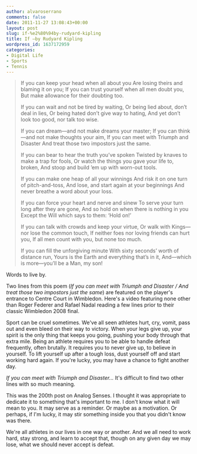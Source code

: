 ```yaml
---
author: alvaroserrano
comments: false
date: 2011-11-27 13:08:43+00:00
layout: post
slug: if-%e2%80%94by-rudyard-kipling
title: If —by Rudyard Kipling
wordpress_id: 1637172959
categories:
- Digital Life
- Sports
- Tennis
---
```


<blockquote>If you can keep your head when all about you
Are losing theirs and blaming it on you;
If you can trust yourself when all men doubt you,
But make allowance for their doubting too.

If you can wait and not be tired by waiting,
Or being lied about, don’t deal in lies,
Or being hated don’t give way to hating,
And yet don’t look too good, nor talk too wise.

If you can dream—and not make dreams your master;
If you can think—and not make thoughts your aim,
If you can meet with Triumph and Disaster
And treat those two impostors just the same.

If you can bear to hear the truth you’ve spoken
Twisted by knaves to make a trap for fools,
Or watch the things you gave your life to, broken,
And stoop and build ’em up with worn-out tools.

If you can make one heap of all your winnings
And risk it on one turn of pitch-and-toss,
And lose, and start again at your beginnings
And never breathe a word about your loss.

If you can force your heart and nerve and sinew
To serve your turn long after they are gone,
And so hold on when there is nothing in you
Except the Will which says to them: ‘Hold on!’

If you can talk with crowds and keep your virtue,
Or walk with Kings—nor lose the common touch,
If neither foes nor loving friends can hurt you,
If all men count with you, but none too much.

If you can fill the unforgiving minute
With sixty seconds’ worth of distance run,
Yours is the Earth and everything that’s in it,
And—which is more—you’ll be a Man, my son!</blockquote>


Words to live by.

Two lines from this poem (_If you can meet with Triumph and Disaster / And treat those two impostors just the same_) are featured on the player's entrance to Centre Court in Wimbledon. Here's a video featuring none other than Roger Federer and Rafael Nadal reading a few lines prior to their classic Wimbledon 2008 final.

Sport can be cruel sometimes. We've all seen athletes hurt, cry, vomit, pass out and even bleed on their way to victory. When your legs give up, your spirit is the only thing that keeps you going, pushing your body through that extra mile. Being an athlete requires you to be able to handle defeat frequently, often brutally. It requires you to never give up, to believe in yourself. To lift yourself up after a tough loss, dust yourself off and start working hard again. If you're lucky, you may have a chance to fight another day.

_If you can meet with Triumph and Disaster..._ It's difficult to find two other lines with so much meaning.

This was the 200th post on Analog Senses. I thought it was appropriate to dedicate it to something that's important to me. I don't know what it will mean to you. It may serve as a reminder. Or maybe as a motivation. Or perhaps, if I'm lucky, it may stir something inside you that you didn't know was there.

We're all athletes in our lives in one way or another. And we all need to work hard, stay strong, and learn to accept that, though on any given day we may lose, what we should never accept is defeat.
